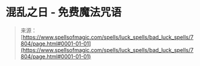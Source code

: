 <!--yml

category: 未分类

date: 2024-06-12 18:42:54

-->

# 混乱之日 - 免费魔法咒语

> 来源：[https://www.spellsofmagic.com/spells/luck_spells/bad_luck_spells/7804/page.html#0001-01-01](https://www.spellsofmagic.com/spells/luck_spells/bad_luck_spells/7804/page.html#0001-01-01)
